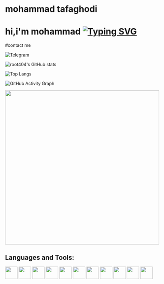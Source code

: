 # mohammad tafaghodi
# hi,i'm mohammad [![Typing SVG](https://readme-typing-svg.herokuapp.com?font=Fira+Code&pause=1000&color=magenta&width=435&lines=I'm+a+linuxuser;I'm+a+Designer;I'm+a+Developer)](https://git.io/typing-svg)


#contact me

[![Telegram](https://img.shields.io/badge/Telegram-2CA5E0?style=for-the-badge&logo=telegram&logoColor=white)](https://t.me/root404)


![root404's GitHub stats](https://github-readme-stats.vercel.app/api?username=root404-ir&show_icons=true&theme=radical)

![Top Langs](https://github-readme-stats.vercel.app/api/top-langs/?username=root404-ir&layout=compact&theme=radical)

![GitHub Activity Graph](https://github-readme-activity-graph.vercel.app/graph?username=root404-ir&theme=react-dark)

<img src="https://media.giphy.com/media/qgQUggAC3Pfv687qPC/giphy.gif" width="500"/>

## Languages and Tools:
<p>
  <img src="https://cdn.jsdelivr.net/gh/devicons/devicon/icons/html5/html5-original.svg" width="40" height="40"/>
  <img src="https://cdn.jsdelivr.net/gh/devicons/devicon/icons/css3/css3-original.svg" width="40" height="40"/>
  <img src="https://cdn.jsdelivr.net/gh/devicons/devicon/icons/sass/sass-original.svg" width="40" height="40"/>
  <img src="https://cdn.jsdelivr.net/gh/devicons/devicon/icons/javascript/javascript-original.svg" width="40" height="40"/>
  <img src="https://cdn.jsdelivr.net/gh/devicons/devicon/icons/bootstrap/bootstrap-original.svg" width="40" height="40"/>
  <img src="https://cdn.jsdelivr.net/gh/devicons/devicon@latest/icons/react/react-original.svg" width="40" height="40"/>
  <img src="https://cdn.jsdelivr.net/gh/devicons/devicon@latest/icons/tailwindcss/tailwindcss-original.svg" width="40" height="40"/>
  <img src="https://cdn.jsdelivr.net/gh/devicons/devicon/icons/nodejs/nodejs-original.svg" width="40" height="40"/>
  <img src="https://cdn.jsdelivr.net/gh/devicons/devicon@latest/icons/git/git-original.svg" width="40" height="40"/>
  <img src="https://cdn.jsdelivr.net/gh/devicons/devicon@latest/icons/linux/linux-original.svg" width="40" height="40"/>
  <img src="https://cdn.jsdelivr.net/gh/devicons/devicon@latest/icons/wordpress/wordpress-plain.svg" width="40" height="40"/>


</p>
